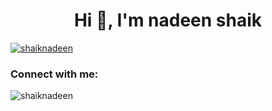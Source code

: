 <h1 align="center">Hi 👋, I'm nadeen shaik</h1>

<p align="left"> <a href="https://github.com/ryo-ma/github-profile-trophy"><img src="https://github-profile-trophy.vercel.app/?username=shaiknadeen" alt="shaiknadeen" /></a> </p>

<h3 align="left">Connect with me:</h3>
<p align="left">
</p>

<p><img align="left" src="https://github-readme-stats.vercel.app/api/top-langs?username=shaiknadeen&show_icons=true&locale=en&layout=compact" alt="shaiknadeen" /></p>


